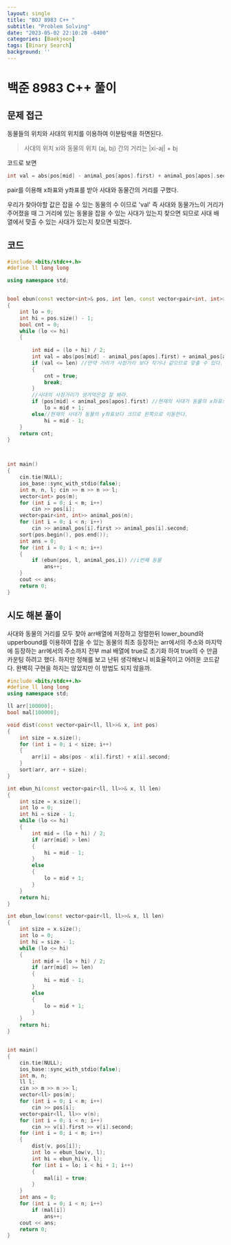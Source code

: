 ```yaml
---
layout: single
title: "BOJ 8983 C++ "
subtitle: "Problem Solving"
date: "2023-05-02 22:10:20 -0400"
categories: [Baekjoon]
tags: [Binary Search]
background: ''
---
```

# 백준 8983 C++ 풀이
## 문제 접근
동물들의 위치와 사대의 위치를 이용하여 이분탐색을 하면된다.  
>사대의 위치 xi와 동물의 위치 (aj, bj) 간의 거리는 |xi-aj| + bj
  
  코드로 보면   
```c++
int val = abs(pos[mid] - animal_pos[apos].first) + animal_pos[apos].second;
```
pair를 이용해 x좌표와 y좌표를 받아 사대와 동물간의 거리를 구했다.
  
  우리가 찾아야할 값은 잡을 수 있는 동물의 수 이므로 'val' 즉 사대와 동물가느이 거리가 주어졌을 때 그 거리에 있는 동물을 잡을 수 있는 사대가 있는지 찾으면 되므로 사대 배열에서 맞출 수 있는 사대가 있는지 찾으면 되겠다.

## 코드 
```c++
#include <bits/stdc++.h> 
#define ll long long

using namespace std;


bool ebun(const vector<int>& pos, int len, const vector<pair<int, int>> &animal_pos,int apos)
{
	int lo = 0;
	int hi = pos.size() - 1;
	bool cnt = 0;
	while (lo <= hi)
	{
		
		int mid = (lo + hi) / 2;
		int val = abs(pos[mid] - animal_pos[apos].first) + animal_pos[apos].second; //사대와 동물간의 거리.
		if (val <= len) //만약 거리가 사정거리 보다 작거나 같으므로 맞출 수 있다.
		{
			cnt = true;
			break;
		}
        //사대의 사정거리가 생겨먹은걸 잘 봐라.
		if (pos[mid] < animal_pos[apos].first) //현재의 사대가 동물의 x좌표보다 작으므로 오른쪽으로 이동한다
			lo = mid + 1;
		else//현재의 사대가 동물의 y좌표보다 크므로 왼쪽으로 이동한다.
			hi = mid - 1;
	}
	return cnt;
}



int main()
{
	cin.tie(NULL);
	ios_base::sync_with_stdio(false);
	int m, n, l; cin >> m >> n >> l;
	vector<int> pos(m);
	for (int i = 0; i < m; i++)
		cin >> pos[i];
	vector<pair<int, int>> animal_pos(n);
	for (int i = 0; i < n; i++)
		cin >> animal_pos[i].first >> animal_pos[i].second;
	sort(pos.begin(), pos.end());
	int ans = 0;
	for (int i = 0; i < n; i++)
	{
		if (ebun(pos, l, animal_pos,i)) //i번째 동물
			ans++;
	}
	cout << ans;
	return 0;
}
```

## 시도 해본 풀이

사대와 동물의 거리를 모두 찾아 arr배열에 저장하고 정렬한뒤 lower_bound와 upperbound를 이용하여 
잡을 수 있는 동물의 최초 등장하는 arr에서의 주소와 마지막에 등장하는 arr에서의 주소까지 전부 mal 배열에 true로 초기화 하여 true의 수 만큼 카운팅 하려고 했다.
하지만 정해를 보고 난뒤 생각해보니 비효율적이고 어려운 코드같다.
완벽히 구현을 하지는 않았지만 이 방법도 되지 않을까.

```c++
#include <bits/stdc++.h> 
#define ll long long
using namespace std;

ll arr[100000];
bool mal[100000];

void dist(const vector<pair<ll, ll>>& x, int pos)
{
    int size = x.size();
    for (int i = 0; i < size; i++)
    {
        arr[i] = abs(pos - x[i].first) + x[i].second;
    }
    sort(arr, arr + size);
}

int ebun_hi(const vector<pair<ll, ll>>& x, ll len)
{
    int size = x.size();
    int lo = 0;
    int hi = size - 1;
    while (lo <= hi)
    {
        int mid = (lo + hi) / 2;
        if (arr[mid] > len)
        {
            hi = mid - 1;
        }
        else
        {
            lo = mid + 1;
        }
    }
    return hi;
}

int ebun_low(const vector<pair<ll, ll>>& x, ll len)
{
    int size = x.size();
    int lo = 0;
    int hi = size - 1;
    while (lo <= hi)
    {
        int mid = (lo + hi) / 2;
        if (arr[mid] >= len)
        {
            hi = mid - 1;
        }
        else
        {
            lo = mid + 1;
        }
    }
    return hi;
}


int main()
{
    cin.tie(NULL);
    ios_base::sync_with_stdio(false);
    int m, n;
    ll l;
    cin >> m >> n >> l;
    vector<ll> pos(m);
    for (int i = 0; i < m; i++)
        cin >> pos[i];
    vector<pair<ll, ll>> v(n);
    for (int i = 0; i < n; i++)
        cin >> v[i].first >> v[i].second;
    for (int i = 0; i < m; i++)
    {
        dist(v, pos[i]);
        int lo = ebun_low(v, l);
        int hi = ebun_hi(v, l);
        for (int i = lo; i < hi + 1; i++)
        {
            mal[i] = true;
        }
    }
    int ans = 0;
    for (int i = 0; i < n; i++)
        if (mal[i])
            ans++;
    cout << ans;
    return 0;
}
```